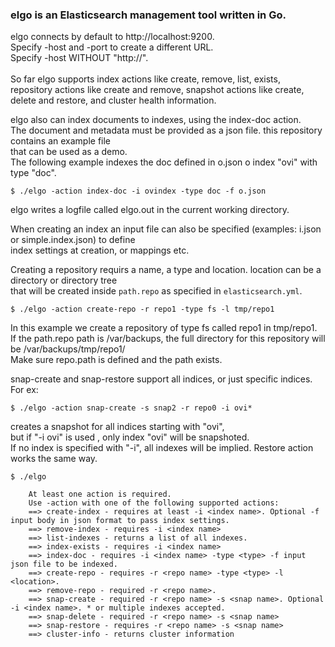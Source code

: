### elgo is an Elasticsearch management tool written in Go.<br/>
elgo connects by default to http://localhost:9200. <br/>
Specify -host and -port to create a different URL.<br/>
Specify -host WITHOUT "http://".<br/>
<br/>
So far elgo supports index actions like create, remove, list, exists, <br/>
repository actions like create and remove, snapshot actions like create, <br/>
delete and restore, and cluster health information.

elgo also can index documents to indexes, using the index-doc action. <br/>
The document and metadata must be provided as a json file. this repository contains an example file <br/>
that can be used as a demo.<br/> 
The following example indexes the doc defined in o.json o index "ovi" with type "doc".<br/>


```$ ./elgo -action index-doc -i ovindex -type doc -f o.json```

elgo writes a logfile called elgo.out in the current working directory. <br/>

When creating an index an input file can also be specified (examples: i.json or simple.index.json) to define <br/>
index settings at creation, or mappings etc.<br/>

Creating a repository requirs a name, a type and location. location can be a directory or directory tree <br/>
that will be created inside ```path.repo``` as specified in ```elasticsearch.yml```.

```
$ ./elgo -action create-repo -r repo1 -type fs -l tmp/repo1
```
In this example we create a repository of type fs called repo1 in tmp/repo1. <br/>
If the path.repo path is /var/backups, the full directory for this repository will be /var/backups/tmp/repo1/<br/>
Make sure repo.path is defined and the path exists.

snap-create and snap-restore support all indices, or just specific indices.
For ex: 

```$ ./elgo -action snap-create -s snap2 -r repo0 -i ovi*``` 

creates a snapshot for all indices starting with "ovi", <br/>
but if "-i ovi" is used , only index "ovi" will be snapshoted. <br/>
If no index is specified with "-i", all indexes will be implied. Restore action works the same way. <br/>



```
$ ./elgo

    At least one action is required. 
    Use -action with one of the following supported actions:
    ==> create-index - requires at least -i <index name>. Optional -f input body in json format to pass index settings.
    ==> remove-index - requires -i <index name>
    ==> list-indexes - returns a list of all indexes.
    ==> index-exists - requires -i <index name>
    ==> index-doc - requires -i <index name> -type <type> -f input json file to be indexed.
    ==> create-repo - requires -r <repo name> -type <type> -l <location>.
    ==> remove-repo - required -r <repo name>.
    ==> snap-create - required -r <repo name> -s <snap name>. Optional -i <index name>. * or multiple indexes accepted.
    ==> snap-delete - required -r <repo name> -s <snap name>
    ==> snap-restore - requires -r <repo name> -s <snap name>
    ==> cluster-info - returns cluster information

```

